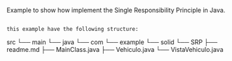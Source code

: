 Example to show how implement the Single Responsibility Principle in Java.
```

this example have the following structure:

```
src
└── main
    └── java
        └── com
            └── example
                └── solid
                    └── SRP
                        ├── readme.md
                        ├── MainClass.java
                        ├── Vehiculo.java
                        └── VistaVehiculo.java
```